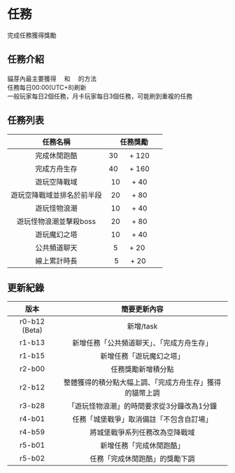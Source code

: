 # 任務

完成任務獲得獎勵

## 任務介紹

貓芽內最主要獲得<span class="currency"></span>和<span class="rank"></span>的方法  
任務每日00:00(UTC+8)刷新  
一般玩家每日2個任務，月卡玩家每日3個任務，可能刷到重複的任務

## 任務列表

|任務名稱|任務獎勵|
|:---:|:---:|
|完成休閒跑酷|30 <span class="currency"></span> + 120 <span class="rank"></span>|
|完成方舟生存|40 <span class="currency"></span> + 160 <span class="rank"></span>|
|遊玩空降戰域|10 <span class="currency"></span> + 40 <span class="rank"></span>|
|遊玩空降戰域並排名於前半段|20 <span class="currency"></span> + 80 <span class="rank"></span>|
|遊玩怪物浪潮|10 <span class="currency"></span> + 40 <span class="rank"></span>|
|遊玩怪物浪潮並擊殺boss|20 <span class="currency"></span> + 80 <span class="rank"></span>|
|遊玩魔幻之塔|10 <span class="currency"></span> + 40 <span class="rank"></span>|
|公共頻道聊天|5 <span class="currency"></span> + 20 <span class="rank"></span>|
|線上累計時長|5 <span class="currency"></span> + 20<span class="rank"></span>|

## 更新紀錄

|版本|簡要更新內容|
|:---:|:---:|
|r0-b12 (Beta)|新增/task|
|r1-b13|新增任務「公共頻道聊天」、「完成方舟生存」|
|r1-b15|新增任務「遊玩魔幻之塔」|
|r2-b00|任務獎勵新增積分點|
|r2-b12|整體獲得的積分點大幅上調、「完成方舟生存」獲得的貓幣上調|
|r3-b28|「遊玩怪物浪潮」的時間要求從3分鐘改為1分鐘|
|r4-b01|任務「城堡戰爭」取消備註「不包含自訂場」|
|r4-b59|將城堡戰爭系列任務改為空降戰域|
|r5-b01|新增任務「完成休閒跑酷」|
|r5-b02|任務「完成休閒跑酷」的獎勵下調|

<!--塞圖片定義的地方-->
<!-- markdownlint-disable-file MD033 -->  
<style>
:root {
  --currency: url('https://github.com/CatBudMC/ResourcePack/blob/master/assets/minecraft/textures/emoji/currency.png?raw=true');
  --rank: url('https://github.com/CatBudMC/ResourcePack/blob/master/assets/minecraft/textures/emoji/rank.png?raw=true');
  --width: 18px;
  --height: 18px;
}

.currency {
  width: var(--width);
  height: var(--height);
  content: var(--currency);
}
.rank {
  width: var(--width);
  height: var(--height);
  content: var(--rank);
}
</style>
